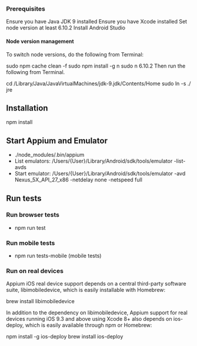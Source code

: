 ### Prerequisites

Ensure you have Java JDK 9 installed
Ensure you have Xcode installed
Set node version at least 6.10.2
Install Android Studio

#### Node version management

To switch node versions, do the following from Terminal:

sudo npm cache clean -f
sudo npm install -g n
sudo n 6.10.2
Then run the following from Terminal.

cd /Library/Java/JavaVirtualMachines/jdk-9.jdk/Contents/Home
sudo ln -s ./ jre

## Installation

npm install

## Start Appium and Emulator

* ./node_modules/.bin/appium 
* List emulators: /Users/{User}/Library/Android/sdk/tools/emulator -list-avds
* Start emulator:  /Users/{User}/Library/Android/sdk/tools/emulator -avd Nexus_5X_API_27_x86 -netdelay none -netspeed full

## Run tests
### Run browser tests

* npm run test

### Run mobile tests

* npm run tests-mobile (mobile tests)


### Run on real devices

Appium iOS real device support depends on a central third-party software suite, libimobiledevice, which is easily installable with Homebrew:

brew install libimobiledevice

In addition to the dependency on libimobiledevice, Appium support for real devices running iOS 9.3 and above using Xcode 8+ also depends on ios-deploy, which is easily available through npm or Homebrew:

npm install -g ios-deploy
brew install ios-deploy